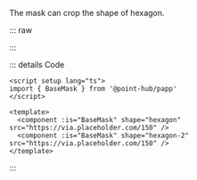 The mask can crop the shape of hexagon.

::: raw

<ClientOnly>
  <MaskHexagon />
</ClientOnly>

:::

::: details Code

```vue
<script setup lang="ts">
import { BaseMask } from '@point-hub/papp'
</script>

<template>
  <component :is="BaseMask" shape="hexagon" src="https://via.placeholder.com/150" />
  <component :is="BaseMask" shape="hexagon-2" src="https://via.placeholder.com/150" />
</template>
```

:::
